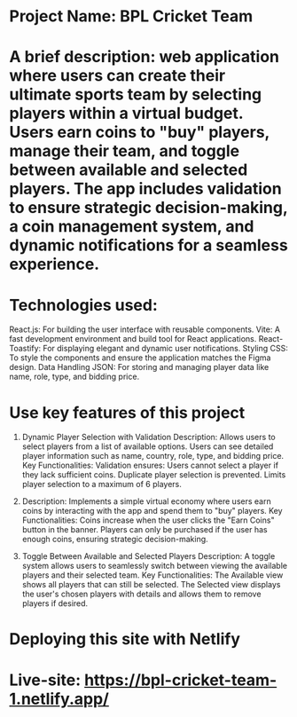 # Project Name: BPL Cricket Team

# A brief description:  web application where users can create their ultimate sports team by selecting players within a virtual budget. Users earn coins to "buy" players, manage their team, and toggle between available and selected players. The app includes validation to ensure strategic decision-making, a coin management system, and dynamic notifications for a seamless experience. 

# Technologies used:
React.js: For building the user interface with reusable components.
Vite: A fast development environment and build tool for React applications.
React-Toastify: For displaying elegant and dynamic user notifications.
Styling
CSS: To style the components and ensure the application matches the Figma design.
Data Handling
JSON: For storing and managing player data like name, role, type, and bidding price.

# Use key features of this project
 1. Dynamic Player Selection with Validation
Description: Allows users to select players from a list of available options. Users can see detailed player information such as name, country, role, type, and bidding price.
Key Functionalities:
Validation ensures:
Users cannot select a player if they lack sufficient coins.
Duplicate player selection is prevented.
Limits player selection to a maximum of 6 players.

2. Description: Implements a simple virtual economy where users earn coins by interacting with the app and spend them to "buy" players.
Key Functionalities:
Coins increase when the user clicks the "Earn Coins" button in the banner.
Players can only be purchased if the user has enough coins, ensuring strategic decision-making.

3. Toggle Between Available and Selected Players
Description: A toggle system allows users to seamlessly switch between viewing the available players and their selected team.
Key Functionalities:
The Available view shows all players that can still be selected.
The Selected view displays the user's chosen players with details and allows them to remove players if desired.

# Deploying this site with Netlify
# Live-site:   https://bpl-cricket-team-1.netlify.app/
